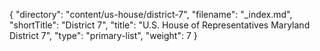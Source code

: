 {
  "directory": "content/us-house/district-7",
  "filename": "_index.md",
  "shortTitle": "District 7",
  "title": "U.S. House of Representatives Maryland District 7",
  "type": "primary-list",
  "weight": 7
}
